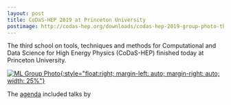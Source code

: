 ```yaml
---
layout: post
title: CoDaS-HEP 2019 at Princeton University
postimage: http://codas-hep.org/downloads/codas-hep-2019-group-photo-thumbnail.jpg
---
```


The third school on tools, techniques and methods for Computational and Data Science for High Energy Physics (CoDaS-HEP) finished today at Princeton University.

[![ML Group Photo]({{page.postimage}}){:style="float:right; margin-left: auto; margin-right: auto; width: 25%"}](http://codas-hep.org/downloads/codas-hep-2019-group-photo.jpg)

The [agenda](https://indico.cern.ch/event/814979/timetable) included
talks by 





